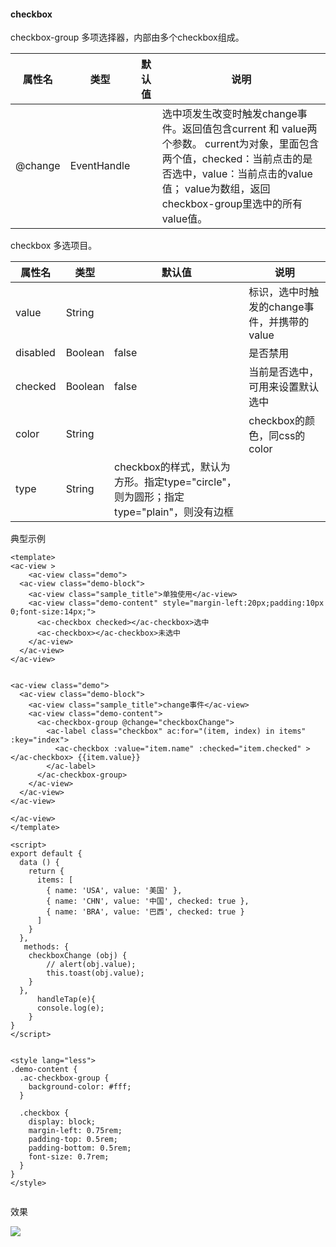  #### checkbox
 checkbox-group
多项选择器，内部由多个checkbox组成。


|属性名	| 类型	| 默认值	| 说明 |
|-------|------|---------|-----|
|@change	| EventHandle	|	|选中项发生改变时触发change事件。返回值包含current 和 value两个参数。 current为对象，里面包含两个值，checked：当前点击的是否选中，value：当前点击的value值； value为数组，返回checkbox-group里选中的所有value值。 |
checkbox
多选项目。

|属性名	| 类型	| 默认值	| 说明 |
|-------|------|---------|-------|
|value	| String	|  |	<checkbox/>标识，选中时触发<ac-checkbox-group/>的change事件，并携带<checkbox/>的value |
|disabled	| Boolean	| false	| 是否禁用 |
|checked	| Boolean	| false	| 当前是否选中，可用来设置默认选中 |
|color |	String	|  |	checkbox的颜色，同css的color |
|type	| String	|	checkbox的样式，默认为方形。指定type="circle"，则为圆形；指定type="plain"，则没有边框 |

典型示例

```script
<template>
<ac-view >
    <ac-view class="demo">
  <ac-view class="demo-block">
    <ac-view class="sample_title">单独使用</ac-view>
    <ac-view class="demo-content" style="margin-left:20px;padding:10px 0;font-size:14px;">
      <ac-checkbox checked></ac-checkbox>选中
      <ac-checkbox></ac-checkbox>未选中
    </ac-view>
  </ac-view>
</ac-view>


<ac-view class="demo">
  <ac-view class="demo-block">
    <ac-view class="sample_title">change事件</ac-view>
    <ac-view class="demo-content">
      <ac-checkbox-group @change="checkboxChange">
        <ac-label class="checkbox" ac:for="(item, index) in items"  :key="index">
          <ac-checkbox :value="item.name" :checked="item.checked" ></ac-checkbox> {{item.value}}
        </ac-label>
      </ac-checkbox-group>
    </ac-view>
  </ac-view>
</ac-view>

</ac-view>
</template>

<script>
export default {
  data () {
    return {
      items: [
        { name: 'USA', value: '美国' },
        { name: 'CHN', value: '中国', checked: true },
        { name: 'BRA', value: '巴西', checked: true }
      ]
    }
  },
   methods: {
    checkboxChange (obj) {
        // alert(obj.value);
        this.toast(obj.value);
    }
  },
      handleTap(e){
      console.log(e);
    }
}
</script>


<style lang="less">
.demo-content {
  .ac-checkbox-group {
    background-color: #fff;
  }

  .checkbox {
    display: block;
    margin-left: 0.75rem;
    padding-top: 0.5rem;
    padding-bottom: 0.5rem;
    font-size: 0.7rem;
  }
}
</style>


```

效果

 ![](./img/checkbox/checkbox.png)
